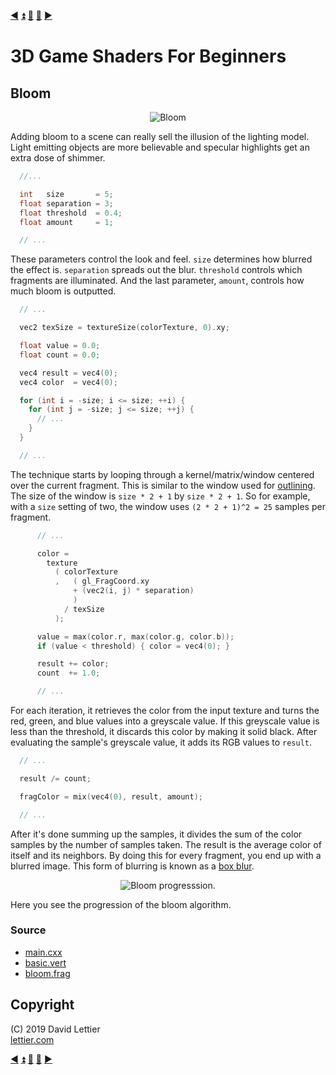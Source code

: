 [:arrow_backward:](blur.md)
[:arrow_double_up:](../README.md)
[:arrow_up_small:](#)
[:arrow_down_small:](#copyright)
[:arrow_forward:](ssao.md)

# 3D Game Shaders For Beginners

## Bloom

<p align="center">
<img src="https://i.imgur.com/UxKRz2r.gif" alt="Bloom" title="Bloom">
</p>

Adding bloom to a scene can really sell the illusion of the lighting model.
Light emitting objects are more believable and specular highlights get an extra dose of shimmer.

```c
  //...

  int   size       = 5;
  float separation = 3;
  float threshold  = 0.4;
  float amount     = 1;

  // ...
```

These parameters control the look and feel.
`size` determines how blurred the effect is.
`separation` spreads out the blur.
`threshold` controls which fragments are illuminated.
And the last parameter, `amount`, controls how much bloom is outputted.

```c
  // ...

  vec2 texSize = textureSize(colorTexture, 0).xy;

  float value = 0.0;
  float count = 0.0;

  vec4 result = vec4(0);
  vec4 color  = vec4(0);

  for (int i = -size; i <= size; ++i) {
    for (int j = -size; j <= size; ++j) {
      // ...
    }
  }

  // ...
```

The technique starts by looping through a kernel/matrix/window centered over the current fragment.
This is similar to the window used for [outlining](outlining.md).
The size of the window is `size * 2 + 1` by `size * 2 + 1`.
So for example, with a `size` setting of two, the window uses `(2 * 2 + 1)^2 = 25` samples per fragment.

```c
      // ...

      color =
        texture
          ( colorTexture
          ,   ( gl_FragCoord.xy
              + (vec2(i, j) * separation)
              )
            / texSize
          );

      value = max(color.r, max(color.g, color.b));
      if (value < threshold) { color = vec4(0); }

      result += color;
      count  += 1.0;

      // ...
```

For each iteration,
it retrieves the color from the input texture and turns the red, green, and blue values into a greyscale value.
If this greyscale value is less than the threshold, it discards this color by making it solid black.
After evaluating the sample's greyscale value, it adds its RGB values to `result`.

```c
  // ...

  result /= count;

  fragColor = mix(vec4(0), result, amount);

  // ...
```

After it's done summing up the samples, it divides the sum of the color samples by the number of samples taken.
The result is the average color of itself and its neighbors.
By doing this for every fragment, you end up with a blurred image.
This form of blurring is known as a [box blur](blur.md#box-blur).

<p align="center">
<img src="https://i.imgur.com/m4yedrM.gif" alt="Bloom progresssion." title="Bloom progresssion.">
</p>

Here you see the progression of the bloom algorithm.

### Source

- [main.cxx](../demonstration/src/main.cxx)
- [basic.vert](../demonstration/shaders/vertex/basic.vert)
- [bloom.frag](../demonstration/shaders/fragment/outline.frag)

## Copyright

(C) 2019 David Lettier
<br>
[lettier.com](https://www.lettier.com)

[:arrow_backward:](blur.md)
[:arrow_double_up:](../README.md)
[:arrow_up_small:](#)
[:arrow_down_small:](#copyright)
[:arrow_forward:](ssao.md)
